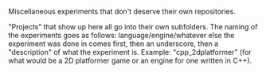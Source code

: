 Miscellaneous experiments that don't deserve their own repositories.

"Projects" that show up here all go into their own subfolders. The naming of the experiments goes as follows: language/engine/whatever else the experiment was done in comes first, then an underscore, then a "description" of what the experiment is. Example: "cpp_2dplatformer" (for what would be a 2D platformer game or an engine for one written in C++).